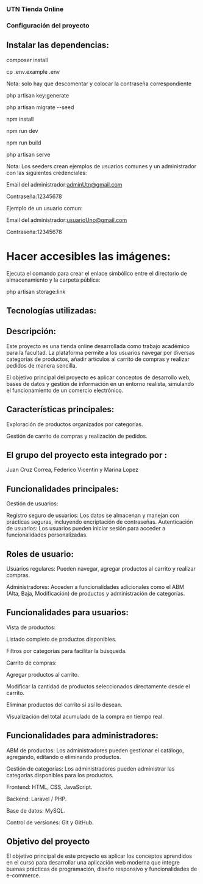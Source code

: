 ### UTN Tienda Online

### Configuración del proyecto

## Instalar las dependencias:

composer install

cp .env.example .env

Nota: solo hay que descomentar y colocar la contraseña correspondiente

php artisan key:generate

php artisan migrate --seed

npm install

npm run dev

npm run build

php artisan serve

Nota: Los seeders crean ejemplos de usuarios comunes y un administrador con las siguientes credenciales:

Email del administrador:adminUtn@gmail.com

Contraseña:12345678

Ejemplo de un usuario comun:

Email del administrador:usuarioUno@gmail.com

Contraseña:12345678

# Hacer accesibles las imágenes:

Ejecuta el comando para crear el enlace simbólico entre el directorio de almacenamiento y la carpeta pública:

php artisan storage:link

## Tecnologías utilizadas:

## Descripción:

Este proyecto es una tienda online desarrollada como trabajo académico para la facultad. La plataforma permite a los usuarios navegar por diversas categorías de productos, añadir artículos al carrito de compras y realizar pedidos de manera sencilla.

El objetivo principal del proyecto es aplicar conceptos de desarrollo web, bases de datos y gestión de información en un entorno realista, simulando el funcionamiento de un comercio electrónico.

## Características principales:

Exploración de productos organizados por categorías.

Gestión de carrito de compras y realización de pedidos.

## El grupo del proyecto esta integrado por :

Juan Cruz Correa, Federico Vicentin y Marina Lopez

## Funcionalidades principales:

Gestión de usuarios:

Registro seguro de usuarios: Los datos se almacenan y manejan con prácticas seguras, incluyendo encriptación de contraseñas.
Autenticación de usuarios: Los usuarios pueden iniciar sesión para acceder a funcionalidades personalizadas.

## Roles de usuario:

Usuarios regulares: Pueden navegar, agregar productos al carrito y realizar compras.

Administradores: Acceden a funcionalidades adicionales como el ABM (Alta, Baja, Modificación) de productos y administración de categorías.

## Funcionalidades para usuarios:

Vista de productos:

Listado completo de productos disponibles.

Filtros por categorías para facilitar la búsqueda.

Carrito de compras:

Agregar productos al carrito.

Modificar la cantidad de productos seleccionados directamente desde el carrito.

Eliminar productos del carrito si así lo desean.

Visualización del total acumulado de la compra en tiempo real.

## Funcionalidades para administradores:

ABM de productos: Los administradores pueden gestionar el catálogo, agregando, editando o eliminando productos.

Gestión de categorías: Los administradores pueden administrar las categorías disponibles para los productos.

Frontend: HTML, CSS, JavaScript.

Backend: Laravel / PHP.

Base de datos: MySQL.

Control de versiones: Git y GitHub.

## Objetivo del proyecto

El objetivo principal de este proyecto es aplicar los conceptos aprendidos en el curso para desarrollar una aplicación web moderna que integre buenas prácticas de programación, diseño responsivo y funcionalidades de e-commerce.
